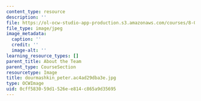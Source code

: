 ```yaml
---
content_type: resource
description: ''
file: https://ol-ocw-studio-app-production.s3.amazonaws.com/courses/8-01sc-classical-mechanics-fall-2016/0cff583059d1526ee814c865a9d35695_dourmashkin_peter.ac4ad29dba3e.jpg
file_type: image/jpeg
image_metadata:
  caption: ''
  credit: ''
  image-alt: ''
learning_resource_types: []
parent_title: About the Team
parent_type: CourseSection
resourcetype: Image
title: dourmashkin_peter.ac4ad29dba3e.jpg
type: OCWImage
uid: 0cff5830-59d1-526e-e814-c865a9d35695
---
```

